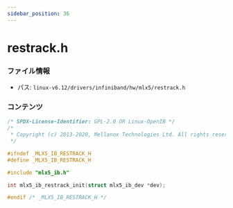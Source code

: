 ```yaml
---
sidebar_position: 36
---
```

# restrack.h

### ファイル情報

- パス: `linux-v6.12/drivers/infiniband/hw/mlx5/restrack.h`

### コンテンツ

```h
/* SPDX-License-Identifier: GPL-2.0 OR Linux-OpenIB */
/*
 * Copyright (c) 2013-2020, Mellanox Technologies Ltd. All rights reserved.
 */

#ifndef _MLX5_IB_RESTRACK_H
#define _MLX5_IB_RESTRACK_H

#include "mlx5_ib.h"

int mlx5_ib_restrack_init(struct mlx5_ib_dev *dev);

#endif /* _MLX5_IB_RESTRACK_H */

```
